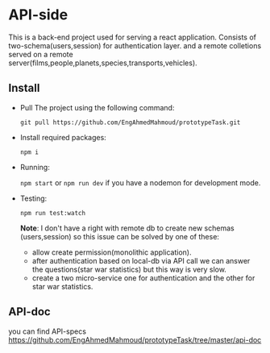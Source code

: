 # API-side
This is a back-end project used for serving a react application. Consists of two-schema(users,session) for authentication layer.
and a remote colletions served on a remote server(films,people,planets,species,transports,vehicles).

## Install
- Pull The project using the following command:

  `git pull https://github.com/EngAhmedMahmoud/prototypeTask.git`
- Install required packages:
  
  `npm i`
 
 - Running:
 
   `npm start` or `npm run dev` if you have a nodemon for development mode.
   
 - Testing:
 
   `npm run test:watch`
   
   **Note**: I don't have a right with remote db to create new schemas (users,session) so  this issue can be solved by one of these:
   - allow create permission(monolithic application).
   - after authentication based on local-db via API call we can answer the questions(star war statistics) but this way is very slow.
   - create a two micro-service one for authentication and the other for  star war statistics.
   
  
## API-doc
   you can find API-specs https://github.com/EngAhmedMahmoud/prototypeTask/tree/master/api-doc
